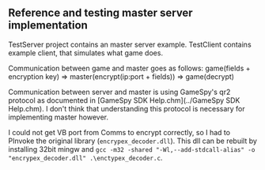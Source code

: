 Reference and testing master server implementation
--------------------------------------------------

TestServer project contains an master server example.
TestClient contains example client, that simulates what game does.

Communication between game and master goes as follows: game(fields + encryption key) => master(encrypt(ip:port + fields)) => game(decrypt)

Communication between server and master is using GameSpy's qr2 protocol as documented in [GameSpy SDK Help.chm](../GameSpy SDK Help.chm). I don't think that understanding this protocol is necessary for implementing master however.

I could not get VB port from Comms to encrypt correctly, so I had to PInvoke the original library (`encrypex_decoder.dll`). This dll can be rebuilt by installing 32bit mingw and `gcc -m32 -shared "-Wl,--add-stdcall-alias" -o "encrypex_decoder.dll" .\enctypex_decoder.c`.
